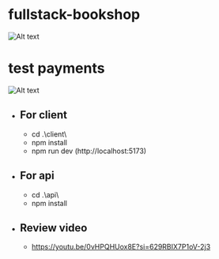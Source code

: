 # fullstack-bookshop

![Alt text](https://res.cloudinary.com/jonasdev/image/upload/v1697284334/jonastore-bookshop_ydawmi.png)

# test payments

![Alt text](https://res.cloudinary.com/jonasdev/image/upload/v1697337791/test_payments_y8qv0c.png)

* ## For client
   - cd .\client\
   - npm install
   - npm run dev (http://localhost:5173)


* ## For api
    - cd .\api\
    - npm install

* ## Review video

  - https://youtu.be/0vHPQHUox8E?si=629RBIX7P1oV-2j3
